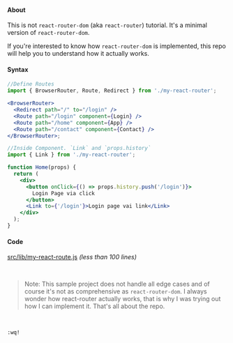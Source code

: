 #### About

This is not `react-router-dom` (aka `react-router`) tutorial. It's a minimal version of `react-router-dom`.

If you're interested to know how `react-router-dom` is implemented, this repo will help you to understand how it actually works.

#### Syntax

```jsx
//Define Routes
import { BrowserRouter, Route, Redirect } from './my-react-router';

<BrowserRouter>
  <Redirect path="/" to="/login" />
  <Route path="/login" component={Login} />
  <Route path="/home" component={App} />
  <Route path="/contact" component={Contact} />
</BrowserRouter>;
```

```jsx
//Inside Component. `Link` and `props.history`
import { Link } from './my-react-router';

function Home(props) {
  return (
    <div>
      <button onClick={() => props.history.push('/login')}>
        Login Page via click
      </button>
      <Link to={'/login'}>Login page vai link</Link>
    </div>
  );
}
```

#### Code

[src/lib/my-react-route.js](src/lib/my-react-router.js) _(less than 100 lines)_

<br>

> Note: This sample project does not handle all edge cases and of course it's not as comprehensive as `react-router-dom`. I always wonder how react-router actually works, that is why I was trying out how I can implement it. That's all about the repo.

<br>

`:wq!`
